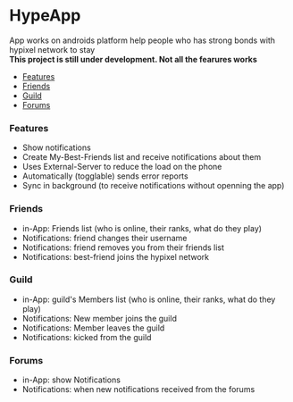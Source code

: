 # HypeApp  
App works on androids platform help people who has strong bonds with hypixel network to stay  
**This project is still under development. Not all the fearures works**
  
- [Features](#features)  
- [Friends](#friends)  
- [Guild](#guild)  
- [Forums](#forums)  
  
### Features  
- Show notifications 
- Create My-Best-Friends list  and receive notifications about them  
- Uses External-Server to reduce the load on the phone  
- Automatically (togglable) sends error reports  
- Sync in background (to receive notifications without openning the app)  
  
### Friends  
- in-App: Friends list (who is online, their ranks, what do they play)  
- Notifications: friend changes their username  
- Notifications: friend removes you from their friends list  
- Notifications: best-friend joins the hypixel network  
  
### Guild  
- in-App: guild's Members list (who is online, their ranks, what do they play)  
- Notifications: New member joins the guild  
- Notifications: Member leaves the guild  
- Notifications: kicked from the guild  
  
### Forums  
- in-App: show Notifications  
- Notifications: when new notifications received from the forums  